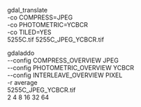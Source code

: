 gdal_translate \
  -co COMPRESS=JPEG \
  -co PHOTOMETRIC=YCBCR \
  -co TILED=YES \
  5255C.tif 5255C_JPEG_YCBCR.tif
  
gdaladdo \
  --config COMPRESS_OVERVIEW JPEG \
  --config PHOTOMETRIC_OVERVIEW YCBCR \
  --config INTERLEAVE_OVERVIEW PIXEL \
  -r average \
  5255C_JPEG_YCBCR.tif \
  2 4 8 16 32 64
